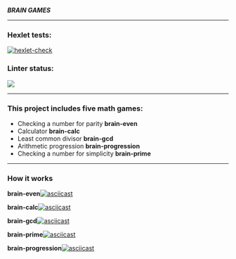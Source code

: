 ***BRAIN GAMES***
___
### Hexlet tests: 

[![hexlet-check](https://github.com/olegmarlat/python-project-49/actions/workflows/hexlet-check.yml/badge.svg)](https://github.com/olegmarlat/python-project-49/actions/workflows/hexlet-check.yml)

### Linter status:
<a href="https://codeclimate.com/github/olegmarlat/python-project-49/maintainability"><img src="https://api.codeclimate.com/v1/badges/ea185df7bfad311f1ff2/maintainability" /></a>
___


### This project includes five math games:
+ Checking a number for parity **brain-even**
+ Calculator **brain-calc**
+ Least common divisor **brain-gcd**
+ Arithmetic progression **brain-progression**
+ Checking a number for simplicity   **brain-prime**

---
### How it works
**brain-even**[![asciicast](https://asciinema.org/a/jNpe37BI5sl9OaXzpZvJF5gMt.svg)](https://asciinema.org/a/jNpe37BI5sl9OaXzpZvJF5gMt)

**brain-calc**[![asciicast](https://asciinema.org/a/rat4pyN7C0RxIsyUVtJzQ0qec.svg)](https://asciinema.org/a/rat4pyN7C0RxIsyUVtJzQ0qec)

**brain-gcd**[![asciicast](https://asciinema.org/a/zU9qHYbDJLzAiPywHlEZkCFwp.svg)](https://asciinema.org/a/zU9qHYbDJLzAiPywHlEZkCFwp)

**brain-prime**[![asciicast](https://asciinema.org/a/Az2xig2mz9DnZSpaSLfg9RJ4W.svg)](https://asciinema.org/a/Az2xig2mz9DnZSpaSLfg9RJ4W)

**brain-progression**[![asciicast](https://asciinema.org/a/lDSM4UMpBHtQi8X8ch6jLYIEe.svg)](https://asciinema.org/a/lDSM4UMpBHtQi8X8ch6jLYIEe)
